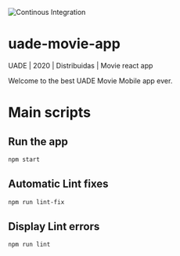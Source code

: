 ![Continous Integration](https://github.com/pawap90/uade-movie-app/workflows/Continous%20Integration/badge.svg)

# uade-movie-app
UADE | 2020 | Distribuidas | Movie react app

Welcome to the best UADE Movie Mobile app ever.

# Main scripts

## Run the app
```sh
npm start
```

## Automatic Lint fixes
```sh
npm run lint-fix
```

## Display Lint errors 
```sh
npm run lint
```
